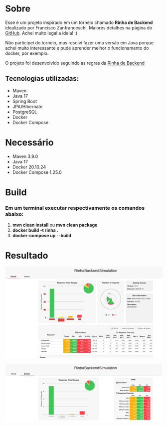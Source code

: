 # Sobre
Esse é um projeto inspirado em um torneio chamado **Rinha de Backend** idealizado por Francisco Zanfranceschi. 
Maiores detalhes na página do [GitHub](https://github.com/zanfranceschi/rinha-de-backend-2023-q3/blob/main/INSTRUCOES.md). Achei muito legal a ideia! :)

Não participei do torneio, mas resolvi fazer uma versão em Java porque achei muito interessante e pude aprender melhor o funcionamento do docker, por exemplo.

O projeto foi desenvolvido seguindo as regras da [Rinha de Backend](https://github.com/zanfranceschi/rinha-de-backend-2023-q3/blob/main/INSTRUCOES.md)

## Tecnologias utilizadas:
- Maven
- Java 17
- Spring Boot
- JPA/Hibernate
- PostgreSQL
- Docker
- Docker Compose

# Necessário
- Maven 3.9.0
- Java 17
- Docker 20.10.24
- Docker Compose 1.25.0

# Build

### Em um terminal executar respectivamente os comandos abaixo:

1. **mvn clean install** ou **mvn clean package**
2. **docker build -t rinha .**
3. **docker-compose up --build**

# Resultado

![img.png](img.png)

![img_1.png](img_1.png)


